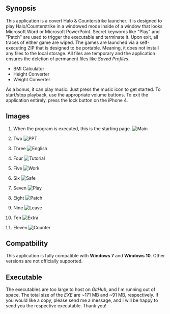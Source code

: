 ## Synopsis
This application is a covert Halo & Counterstrike launcher. It is designed
to play Halo/Counterstrike in a windowed mode inside of a window that looks
Microsoft Word or Microsoft PowerPoint. Secret keywords like "Play" and
"Patch" are used to trigger the executable and terminate it. Upon exit,
all traces of either game are wiped. The games are launched via a self-
executing ZIP that is designed to be portable. Meaning, it does not install
any files to the local storage. All files are temporary and the application
ensures the deletion of permanent files like *Saved Profiles*.

* BMI Calculator
* Height Converter
* Weight Converter

As a bonus, it can play music. Just press the music icon to get started.
To start/stop playback, use the appropriate volume buttons. To exit the
application entirely, press the lock button on the iPhone 4.

## Images
1. When the program is executed, this is the starting page. 
![Main](img-haloce/Halo-1.PNG)

2. Two
![PPT](img-haloce/Halo-2.PNG)

3. Three
![English](img-haloce/Halo-3.PNG)

4. Four
![Tutorial](img-haloce/Halo-4.PNG)

5. Five
![Work](img-haloce/Halo-5.PNG)

6. Six
![Safe](img-haloce/Halo-6.PNG)

7. Seven
![Play](img-haloce/Halo-7.PNG)

8. Eight
![Patch](img-haloce/Halo-8.PNG)

9. Nine
![Leave](img-haloce/Halo-9.PNG)

10. Ten
![Extra](img-haloce/Halo-10.PNG)

11. Eleven
![Counter](img-haloce/Halo-11.PNG)

## Compatbility
This application is fully compatible with **Windows 7** and **Windows 10**.
Other versions are not officially supported.

## Executable
The executables are too large to host on *GitHub*, and I'm running out of
space. The total size of the *EXE* are ~171 MB and ~91 MB, respectively.
If you would like a copy, please send me a message, and I will be happy
to send you the respective executable. Thank you!
